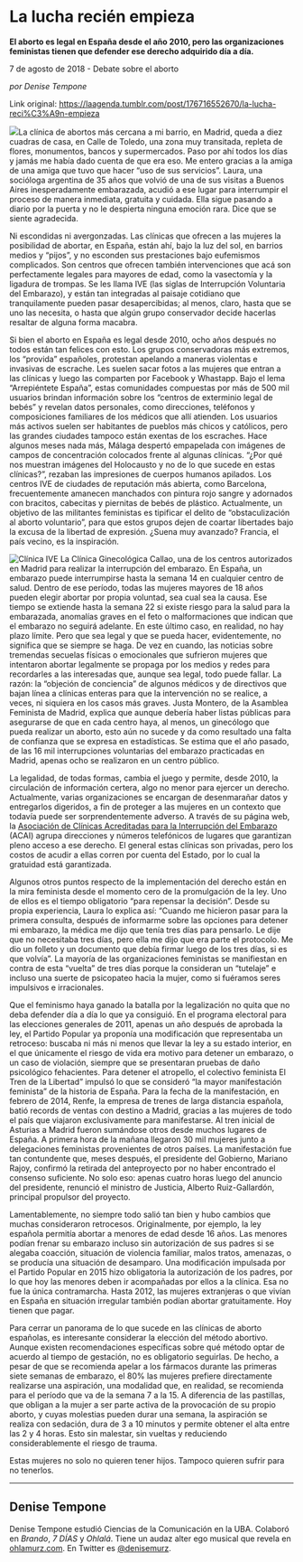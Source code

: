 # La lucha recién empieza

**El aborto es legal en España desde el año 2010, pero las organizaciones feministas tienen que defender ese derecho adquirido día a día.**

7 de agosto de 2018 - Debate sobre el aborto

_por Denise Tempone_

Link original: https://laagenda.tumblr.com/post/176716552670/la-lucha-reci%C3%A9n-empieza

![](https://64.media.tumblr.com/7a3fa01158c140fa69486016fa544236/tumblr_inline_pd64kbiSDp1t6q87u_500.jpg)La clínica de abortos más cercana a mi barrio, en Madrid, queda a diez cuadras de casa, en Calle de Toledo, una zona muy transitada, repleta de flores, monumentos, bancos y supermercados. Paso por ahí todos los días y jamás me había dado cuenta de que era eso. Me entero gracias a la amiga de una amiga que tuvo que hacer “uso de sus servicios”. Laura, una socióloga argentina de 35 años que volvió de una de sus visitas a Buenos Aires inesperadamente embarazada, acudió a ese lugar para interrumpir el proceso de manera inmediata, gratuita y cuidada. Ella sigue pasando a diario por la puerta y no le despierta ninguna emoción rara. Dice que se siente agradecida.

Ni escondidas ni avergonzadas. Las clínicas que ofrecen a las mujeres la posibilidad de abortar, en España, están ahí, bajo la luz del sol, en barrios medios y “pijos”, y no esconden sus prestaciones bajo eufemismos complicados. Son centros que ofrecen también intervenciones que acá son perfectamente legales para mayores de edad, como la vasectomía y la ligadura de trompas. Se les llama IVE (las siglas de Interrupción Voluntaria del Embarazo), y están tan integradas al paisaje cotidiano que tranquilamente pueden pasar desapercibidas; al menos, claro, hasta que se uno las necesita, o hasta que algún grupo conservador decide hacerlas resaltar de alguna forma macabra.

Si bien el aborto en España es legal desde 2010, ocho años después no todos están tan felices con esto. Los grupos conservadoras más extremos, los “provida” españoles, protestan apelando a maneras violentas e invasivas de escrache. Les suelen sacar fotos a las mujeres que entran a las clínicas y luego las comparten por Facebook y Whastapp. Bajo el lema “Arrepiéntete España”, estas comunidades compuestas por más de 500 mil usuarios brindan información sobre los “centros de exterminio legal de bebés” y revelan datos personales, como direcciones, teléfonos y composiciones familiares de los médicos que allí atienden. Los usuarios más activos suelen ser habitantes de pueblos más chicos y católicos, pero las grandes ciudades tampoco están exentas de los escraches. Hace algunos meses nada más, Málaga despertó empapelada con imágenes de campos de concentración colocados frente al algunas clínicas. “¿Por qué nos muestran imágenes del Holocausto y no de lo que sucede en estas clínicas?”, rezaban las impresiones de cuerpos humanos apilados. Los centros IVE de ciudades de reputación más abierta, como Barcelona, frecuentemente amanecen manchados con pintura rojo sangre y adornados con bracitos, cabecitas y piernitas de bebés de plástico. Actualmente, un objetivo de las militantes feministas es tipificar el delito de “obstaculización al aborto voluntario”, para que estos grupos dejen de coartar libertades bajo la excusa de la libertad de expresión. ¿Suena muy avanzado? Francia, el país vecino, es la inspiración.

![Clínica IVE](https://64.media.tumblr.com/ede898485c148158a34a8238ca1489cc/tumblr_inline_pd3jymWAqH1t6q87u_500.jpg) La Clínica Ginecológica Callao, una de los centros autorizados en Madrid para realizar la interrupción del embarazo. En España, un embarazo puede interrumpirse hasta la semana 14 en cualquier centro de salud. Dentro de ese período, todas las mujeres mayores de 18 años pueden elegir abortar por propia voluntad, sea cual sea la causa. Ese tiempo se extiende hasta la semana 22 si existe riesgo para la salud para la embarazada, anomalías graves en el feto o malformaciones que indican que el embarazo no seguirá adelante. En este último caso, en realidad, no hay plazo límite. Pero que sea legal y que se pueda hacer, evidentemente, no significa que se siempre se haga. De vez en cuando, las noticias sobre tremendas secuelas físicas o emocionales que sufrieron mujeres que intentaron abortar legalmente se propaga por los medios y redes para recordarles a las interesadas que, aunque sea legal, todo puede fallar. La razón: la “objeción de conciencia” de algunos médicos y de directivos que bajan línea a clínicas enteras para que la intervención no se realice, a veces, ni siquiera en los casos más graves. Justa Montero, de la Asamblea Feminista de Madrid, explica que aunque debería haber listas públicas para asegurarse de que en cada centro haya, al menos, un ginecólogo que pueda realizar un aborto, esto aún no sucede y da como resultado una falta de confianza que se expresa en estadísticas. Se estima que el año pasado, de las 16 mil interrupciones voluntarias del embarazo practicadas en Madrid, apenas ocho se realizaron en un centro público.

La legalidad, de todas formas, cambia el juego y permite, desde 2010, la circulación de información certera, algo no menor para ejercer un derecho. Actualmente, varias organizaciones se encargan de desenmarañar datos y entregarlos digeridos, a fin de proteger a las mujeres en un contexto que todavía puede ser sorprendentemente adverso. A través de su página web, la [Asociación de Clínicas Acreditadas para la Interrupción del Embarazo](https://www.acaive.com/) (ACAI) agrupa direcciones y números telefónicos de lugares que garantizan pleno acceso a ese derecho. El general estas clínicas son privadas, pero los costos de acudir a ellas corren por cuenta del Estado, por lo cual la gratuidad está garantizada. 

Algunos otros puntos respecto de la implementación del derecho están en la mira feminista desde el momento cero de la promulgación de la ley. Uno de ellos es el tiempo obligatorio “para repensar la decisión”. Desde su propia experiencia, Laura lo explica así: “Cuando me hicieron pasar para la primera consulta, después de informarme sobre las opciones para detener mi embarazo, la médica me dijo que tenía tres días para pensarlo. Le dije que no necesitaba tres días, pero ella me dijo que era parte el protocolo. Me dio un folleto y un documento que debía firmar luego de los tres días, si es que volvía”. La mayoría de las organizaciones feministas se manifiestan en contra de esta “vuelta” de tres días porque la consideran un “tutelaje” e incluso una suerte de psicopateo hacia la mujer, como si fuéramos seres impulsivos e irracionales.

Que el feminismo haya ganado la batalla por la legalización no quita que no deba defender día a día lo que ya consiguió. En el programa electoral para las elecciones generales de 2011, apenas un año después de aprobada la ley, el Partido Popular ya proponía una modificación que representaba un retroceso: buscaba ni más ni menos que llevar la ley a su estado interior, en el que únicamente el riesgo de vida era motivo para detener un embarazo, o un caso de violación, siempre que se presentaran pruebas de daño psicológico fehacientes. Para detener el atropello, el colectivo feminista El Tren de la Libertad” impulsó lo que se consideró “la mayor manifestación feminista” de la historia de España. Para la fecha de la manifestación, en febrero de 2014, Renfe, la empresa de trenes de larga distancia española, batió records de ventas con destino a Madrid, gracias a las mujeres de todo el país que viajaron exclusivamente para manifestarse. Al tren inicial de Asturias a Madrid fueron sumándose otros desde muchos lugares de España. A primera hora de la mañana llegaron 30 mil mujeres junto a delegaciones feministas provenientes de otros países. La manifestación fue tan contundente que, meses después, el presidente del Gobierno, Mariano Rajoy, confirmó la retirada del anteproyecto por no haber encontrado el consenso suficiente. No solo eso: apenas cuatro horas luego del anuncio del presidente, renunció el ministro de Justicia, Alberto Ruiz-Gallardón, principal propulsor del proyecto.

Lamentablemente, no siempre todo salió tan bien y hubo cambios que muchas consideraron retrocesos. Originalmente, por ejemplo, la ley española permitía abortar a menores de edad desde 16 años. Las menores podían frenar su embarazo incluso sin autorización de sus padres si se alegaba coacción, situación de violencia familiar, malos tratos, amenazas, o se producía una situación de desamparo. Una modificación impulsada por el Partido Popular en 2015 hizo obligatoria la autorización de los padres, por lo que hoy las menores deben ir acompañadas por ellos a la clínica. Esa no fue la única contramarcha. Hasta 2012, las mujeres extranjeras o que vivían en España en situación irregular también podían abortar gratuitamente. Hoy tienen que pagar.

Para cerrar un panorama de lo que sucede en las clínicas de aborto españolas, es interesante considerar la elección del método abortivo. Aunque existen recomendaciones específicas sobre qué método optar de acuerdo al tiempo de gestación, no es obligatorio seguirlas. De hecho, a pesar de que se recomienda apelar a los fármacos durante las primeras siete semanas de embarazo, el 80% las mujeres prefiere directamente realizarse una aspiración, una modalidad que, en realidad, se recomienda para el período que va de la semana 7 a la 15. A diferencia de las pastillas, que obligan a la mujer a ser parte activa de la provocación de su propio aborto, y cuyas molestias pueden durar una semana, la aspiración se realiza con sedación, dura de 3 a 10 minutos y permite obtener el alta entre las 2 y 4 horas. Esto sin malestar, sin vueltas y reduciendo considerablemente el riesgo de trauma.

Estas mujeres no solo no quieren tener hijos. Tampoco quieren sufrir para no tenerlos. 

  




---

 Denise Tempone
---------------

 Denise Tempone estudió Ciencias de la Comunicación en la UBA. Colaboró en *Brando*, *7 DÍAS* y *Ohlalá*. Tiene un audaz alter ego musical que revela en [ohlamurz.com](https://ohlamurz.com/). En Twitter es [@denisemurz](https://twitter.com/denisemurz). 


